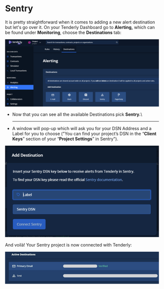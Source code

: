 # Sentry



It is pretty straightforward when it comes to adding a new alert destination but let's go over it. On your Tenderly Dashboard go to **Alerting,** which can be found under **Monitoring**, choose the **Destinations** tab:

![](<../../../../.gitbook/assets/image (43).png>)

* Now that you can see all the available Destinations pick **Sentry.**\
  ****
* A window will pop-up which will ask you for your DSN Address and a Label for you to choose ("You can find your project’s DSN in the “**Client Keys**” section of your “**Project Settings**” in Sentry").

![](<../../../../.gitbook/assets/image (64).png>)

And voilà! Your Sentry project is now connected with Tenderly:

![](<../../../../.gitbook/assets/image (41).png>)
